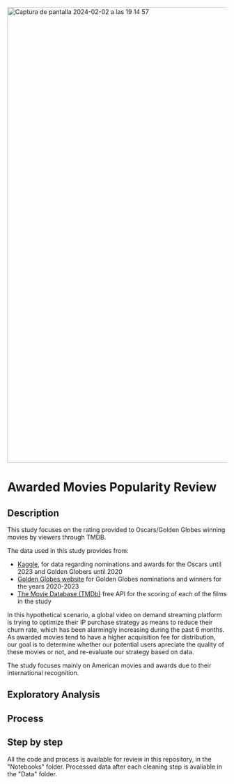<img width="1044" alt="Captura de pantalla 2024-02-02 a las 19 14 57" src="https://github.com/PalomaLF/movies-awards-popularity/assets/156684365/38684ff5-36c4-4852-991a-39ecf61e2609">

# Awarded Movies Popularity Review

## Description

This study focuses on the rating provided to Oscars/Golden Globes winning movies by viewers through TMDB. 

The data used in this study provides from:
- [Kaggle](https://www.kaggle.com/), for data regarding nominations and awards for the Oscars until 2023 and Golden Globers until 2020
- [Golden Globes website](https://goldenglobes.com/winners-nominees/) for Golden Globes nominations and winners for the years 2020-2023
- [The Movie Database (TMDb)](https://www.themoviedb.org/) free API for the scoring of each of the films in the study

In this hypothetical scenario, a global video on demand streaming platform is trying to optimize their IP purchase strategy as means to reduce their churn rate, which has been alarmingly increasing during the past 6 months. As awarded movies tend to have a higher acquisition fee for distribution, our goal is to determine whether our potential users apreciate the quality of these movies or not, and re-evaluate our strategy based on data.

The study focuses mainly on American movies and awards due to their international recognition.

## Exploratory Analysis

## Process


## Step by step
All the code and process is available for review in this repository, in the "Notebooks" folder. Processed data after each cleaning step is avaliable in the "Data" folder.




